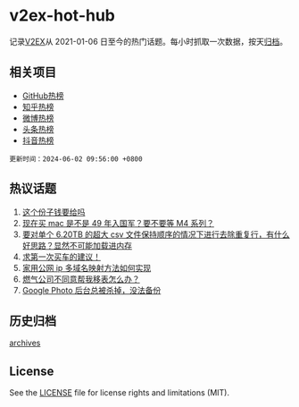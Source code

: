 # v2ex-hot-hub

 记录[V2EX](https://www.v2ex.com/)从 2021-01-06 日至今的热门话题。每小时抓取一次数据，按天[归档](archives)。
 
 ## 相关项目

- [GitHub热榜](https://github.com/snaildev/github-hot-hub)
- [知乎热榜](https://github.com/snaildev/zhihu-hot-hub)
- [微博热榜](https://github.com/snaildev/weibo-hot-hub)
- [头条热榜](https://github.com/snaildev/toutiao-hot-hub)
- [抖音热榜](https://github.com/snaildev/douyin-hot-hub)


 `更新时间：2024-06-02 09:56:00 +0800`

## 热议话题

1. [这个份子钱要给吗](https://www.v2ex.com/t/1045903)
1. [现在买 mac 是不是 49 年入国军？要不要等 M4 系列？](https://www.v2ex.com/t/1045919)
1. [要对单个 6.20TB 的超大 csv 文件保持顺序的情况下进行去除重复行，有什么好思路？显然不可能加载进内存](https://www.v2ex.com/t/1046023)
1. [求第一次买车的建议！](https://www.v2ex.com/t/1045916)
1. [家用公网 ip 多域名映射方法如何实现](https://www.v2ex.com/t/1045897)
1. [燃气公司不同意帮我移表怎么办？](https://www.v2ex.com/t/1045990)
1. [Google Photo 后台总被杀掉，没法备份](https://www.v2ex.com/t/1045908)

## 历史归档

[archives](archives)

## License

See the [LICENSE](LICENSE) file for license rights and limitations (MIT).
